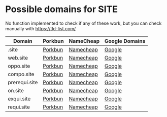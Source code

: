 # Possible domains for SITE

No function implemented to check if any of these work, but you can check manually with https://tld-list.com/

| Domain | Porkbun | NameCheap | Google Domains |
|---|---|---|---|
| .site | [Porkbun](https://porkbun.com/checkout/search?prb=e814663da1&tlds=&idnLanguage=&search=search&q=.site) | [Namecheap](https://www.namecheap.com/domains/registration/results/?domain=.site) | [Google](https://domains.google.com/registrar/search?searchTerm=.site) |
| web.site | [Porkbun](https://porkbun.com/checkout/search?prb=e814663da1&tlds=&idnLanguage=&search=search&q=web.site) | [Namecheap](https://www.namecheap.com/domains/registration/results/?domain=web.site) | [Google](https://domains.google.com/registrar/search?searchTerm=web.site) |
| oppo.site | [Porkbun](https://porkbun.com/checkout/search?prb=e814663da1&tlds=&idnLanguage=&search=search&q=oppo.site) | [Namecheap](https://www.namecheap.com/domains/registration/results/?domain=oppo.site) | [Google](https://domains.google.com/registrar/search?searchTerm=oppo.site) |
| compo.site | [Porkbun](https://porkbun.com/checkout/search?prb=e814663da1&tlds=&idnLanguage=&search=search&q=compo.site) | [Namecheap](https://www.namecheap.com/domains/registration/results/?domain=compo.site) | [Google](https://domains.google.com/registrar/search?searchTerm=compo.site) |
| prerequi.site | [Porkbun](https://porkbun.com/checkout/search?prb=e814663da1&tlds=&idnLanguage=&search=search&q=prerequi.site) | [Namecheap](https://www.namecheap.com/domains/registration/results/?domain=prerequi.site) | [Google](https://domains.google.com/registrar/search?searchTerm=prerequi.site) |
| on.site | [Porkbun](https://porkbun.com/checkout/search?prb=e814663da1&tlds=&idnLanguage=&search=search&q=on.site) | [Namecheap](https://www.namecheap.com/domains/registration/results/?domain=on.site) | [Google](https://domains.google.com/registrar/search?searchTerm=on.site) |
| exqui.site | [Porkbun](https://porkbun.com/checkout/search?prb=e814663da1&tlds=&idnLanguage=&search=search&q=exqui.site) | [Namecheap](https://www.namecheap.com/domains/registration/results/?domain=exqui.site) | [Google](https://domains.google.com/registrar/search?searchTerm=exqui.site) |
| requi.site | [Porkbun](https://porkbun.com/checkout/search?prb=e814663da1&tlds=&idnLanguage=&search=search&q=requi.site) | [Namecheap](https://www.namecheap.com/domains/registration/results/?domain=requi.site) | [Google](https://domains.google.com/registrar/search?searchTerm=requi.site) |
